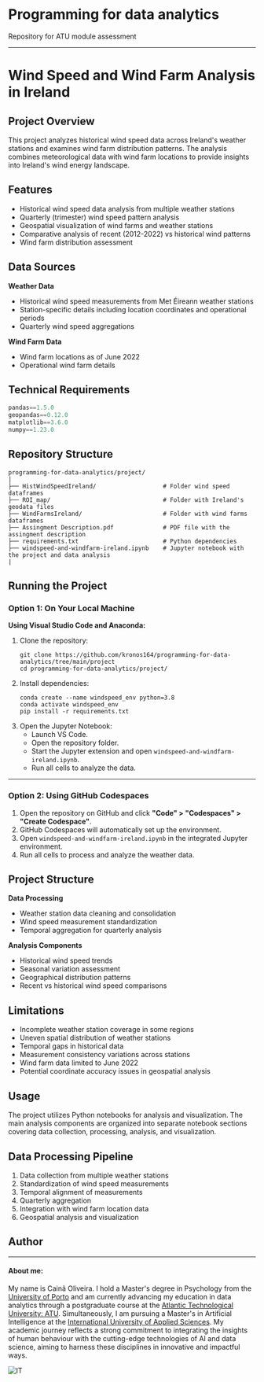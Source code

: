 # Programming for data analytics

Repository for ATU module assessment 

***

# Wind Speed and Wind Farm Analysis in Ireland

## Project Overview

This project analyzes historical wind speed data across Ireland's weather stations and examines wind farm distribution patterns. The analysis combines meteorological data with wind farm locations to provide insights into Ireland's wind energy landscape.

## Features

- Historical wind speed data analysis from multiple weather stations
- Quarterly (trimester) wind speed pattern analysis
- Geospatial visualization of wind farms and weather stations
- Comparative analysis of recent (2012-2022) vs historical wind patterns
- Wind farm distribution assessment

## Data Sources

**Weather Data**
- Historical wind speed measurements from Met Éireann weather stations
- Station-specific details including location coordinates and operational periods
- Quarterly wind speed aggregations

**Wind Farm Data**
- Wind farm locations as of June 2022
- Operational wind farm details

## Technical Requirements

```python
pandas==1.5.0
geopandas==0.12.0
matplotlib==3.6.0
numpy==1.23.0
```
## Repository Structure

```
programming-for-data-analytics/project/
|
├── HistWindSpeedIreland/                   # Folder wind speed dataframes
├── ROI_map/                                # Folder with Ireland's geodata files
├── WindFarmsIreland/                       # Folder with wind farms dataframes
├── Assingment Description.pdf              # PDF file with the assingment description
├── requirements.txt                        # Python dependencies
├── windspeed-and-windfarm-ireland.ipynb    # Jupyter notebook with the project and data analysis
|
```
## Running the Project


### Option 1: On Your Local Machine

**Using Visual Studio Code and Anaconda:**

1. Clone the repository:
   ```shell
   git clone https://github.com/kronos164/programming-for-data-analytics/tree/main/project
   cd programming-for-data-analytics/project/
   ```
2. Install dependencies:
   ```shell
   conda create --name windspeed_env python=3.8
   conda activate windspeed_env
   pip install -r requirements.txt
   ```
3. Open the Jupyter Notebook:
   - Launch VS Code.
   - Open the repository folder.
   - Start the Jupyter extension and open `windspeed-and-windfarm-ireland.ipynb`.
   - Run all cells to analyze the data.

---

### Option 2: Using GitHub Codespaces

1. Open the repository on GitHub and click **"Code" > "Codespaces" > "Create Codespace"**.
2. GitHub Codespaces will automatically set up the environment.
3. Open `windspeed-and-windfarm-ireland.ipynb` in the integrated Jupyter environment.
4. Run all cells to process and analyze the weather data.

## Project Structure

**Data Processing**
- Weather station data cleaning and consolidation
- Wind speed measurement standardization
- Temporal aggregation for quarterly analysis

**Analysis Components**
- Historical wind speed trends
- Seasonal variation assessment
- Geographical distribution patterns
- Recent vs historical wind speed comparisons

## Limitations

- Incomplete weather station coverage in some regions
- Uneven spatial distribution of weather stations
- Temporal gaps in historical data
- Measurement consistency variations across stations
- Wind farm data limited to June 2022
- Potential coordinate accuracy issues in geospatial analysis

## Usage

The project utilizes Python notebooks for analysis and visualization. The main analysis components are organized into separate notebook sections covering data collection, processing, analysis, and visualization.

## Data Processing Pipeline

1. Data collection from multiple weather stations
2. Standardization of wind speed measurements
3. Temporal alignment of measurements
4. Quarterly aggregation
5. Integration with wind farm location data
6. Geospatial analysis and visualization

## Author

***

#### About me:

My name is Cainã Oliveira. I hold a Master's degree in Psychology from the [University of Porto](https://www.up.pt/portal/en/) and am currently advancing my education in data analytics through a postgraduate course at the [Atlantic Technological University: ATU](https://www.atu.ie/). Simultaneously, I am pursuing a Master's in Artificial Intelligence at the [International University of Applied Sciences](https://www.iu.org/). My academic journey reflects a strong commitment to integrating the insights of human behaviour with the cutting-edge technologies of AI and data science, aiming to harness these disciplines in innovative and impactful ways.

![IT](https://erp.today/wp-content/uploads/2022/12/Artificial_Intelligence-2048x1024.jpg)